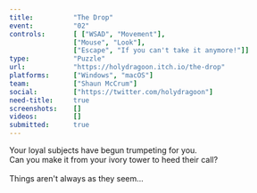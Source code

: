 ```yaml
---
title:          "The Drop"
event:          "02"
controls:       [ ["WSAD", "Movement"], 
                ["Mouse", "Look"],
                ["Escape", "If you can't take it anymore!"]]
type:           "Puzzle"
url:            "https://holydragoon.itch.io/the-drop"
platforms:      ["Windows", "macOS"]
team:           ["Shaun McCrum"]
social:         ["https://twitter.com/holydragoon"]
need-title:     true
screenshots:    []
videos:         []
submitted:      true
---
```

Your loyal subjects have begun trumpeting for you.<br />Can you make it from your ivory tower to heed their call?<br /><br />Things aren't always as they seem...